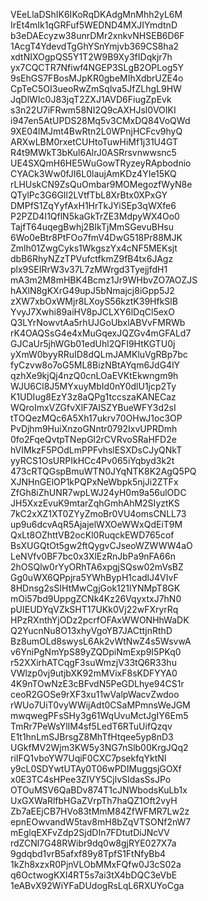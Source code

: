 VEeLlaDShIK6IKoRqDKAdgMnMhh2yL6M
IrEt4mIk1qGRFuf5WEDND4MXJIYmdtnD
b3eDAEcyzw38unrDMr2xnkvNHSEB6D6F
1AcgT4YdevdTgGhYSnYmjvb369CS8ha2
xdtNIXOgpQS5Y1T2W9B9Xy3fIDqkjr7h
yx7CQCTR7Nfiwf4NGEP3SLgB2OPLog5Y
9sEhGS7FBosMJpKR0gbeMIhXdbrUZE4o
CpTeC5OI3ueoRwZmSqlva5JfZLhgL9HW
JqDlWIc0J83jqT2ZXJ1AVD6FiugZpEvk
s3n22U7iFRwm58NI2Q9cAXHJsl0VOIKI
i947en5AtUPDS28Mq5v3CMxDQ84VoQWd
9XE04lMJmt4BwRtn2L0WPnjHCFcv9hyQ
ARXwLBM0rxetCUHtoTuwHiMf1j31U4GT
R4t9MWkT3bKul6AlrJ0ASRrsvnwwsnc5
UE4SXQmH6HE5WuGowTRyzeyRApbodnio
CYACk3Ww0fJI6L0laujAmKDz4YIe15KQ
rLHUskCN9ZsQuOmbar9MOMegozfWyN8e
QTylPc3G6GIl2LVtfTbL8XrBtx0XPxGY
DMPfS1ZqYyfAxH1HrTkJYiSEp3qWXfe6
P2PZD4I1QflN5kaGkTrZE3MdpyWX4Oo0
TajfT64uqegBwhj2BIkTjMmSGevuBHsu
6Wo0eBtr8PtFOo7fmV4DwG518Pr88MJK
Zmlh01ZwgCyks1WkgszYx4cNF5MEKsjt
dbB6RhyNZzTPVufctfkmZ9fB4tx6JAgz
plx9SEIRrW3v37L7zMWrgd3TyejjfdH1
mA3m2M8mHBK4Bcmz1Jr9WHbvZO7AOZJS
hAXlN8gKXrG49upJ5bNmajcj8iGpp5J2
zXW7xbOxWMjr8LXoyS56kztK39HfkSlB
YvyJ7Xwhi89aiHV8pJCLXY6lDqCl5exO
Q3LYrNowvtAa5rhUJGoUbxlABVvFMRWb
rK4OAQSsG4e4xMuGqexJQZGv4mGFALd7
GJCaUr5jhWGb01edUhl2QFI9HtKGTU0j
yXmW0byyRRuID8dQLmJAMKluVgRBp7bc
fyCzvw8o7oG5ML8BizNBtAYqm6JdG4lY
qzhXe9kjQj4nzQ0cnLOaEVKtEkwngm9h
WJU6Cl8J5MYxuyMbId0nY0dlU1jcp2Ty
K1UDIug8EzY3z8aQPg1tccszaKANECaz
WQroImxVZGfvXlF7AISZYBueWFY3d2sI
tTOQezMQc6A5Xh17ukrv70OHwJ1oc3OP
PvDjhm9HuiXnzoGNntr0792IxvUPRDmh
0fo2FqeQvtpTNepGl2rCVRvoSRaHFD2e
hVIMkzF5POdLmPPFvhslESXDsCJyQNkT
yyRCS1OsURPIkHCc4Pv065iYqbyd3k2t
473cRTQGspBmuWTN0JYqNTK8K2AgQ5PQ
XJNHnGElOP1kPQPxNeWbpk5njJi2ZTFx
ZfGh8iZhUNR7wpLWJ24yH0m9a56ulODC
JH5XxzEvuK9mtarZqhGmhAhM2SIyztKS
7kC2xXZ1XT0ZYyZmoBr0VU4omsCNLL73
up9u6dcvAqR5AjajelWXOeWWxQdEiT9M
QxLt8OZhttVB2ocKl0RuqckEWD765cof
BsXUGQtOt5gw2ftQygvCJseoWZWWW4aO
LeNVfv0BF7bc0x3XlEzRnJbPa9nFA66n
2hOSQlw0rYyORhTA6xpgjSQsw02mVsBZ
Gg0uWX6QPpjra5YWhBypH1cadlJ4VIvF
8HDnsg2sSIHtMwCgjGok121lYNMpT8GK
mOi57bd9UppgZCNk4Kz26VqyxtxJ7hN0
pUIEUDYqVZkSHT17UKk0Vj22wFXryrRq
HPzRXnthYjODz2pcrfOFAxWWONHhWaDK
Q2YucnNu8O13xhyVgoYB7JACttjnRthD
Bz8umOLd8swysL6Ak2vWtNwZ4s5WsvwA
v6YniPgNmYpS89yZQDpiNmExp9I5PKq0
r52XXirhATCqgF3suWmzjV33tQ6R33hu
VWlzp0vj9utjbXK92mMVixF8sKDFYYA0
4K9nTOwNzE3cBFvdN5PeGDLhye94CS1r
ceoR2GOSe9rXF3xu11wValpWacvZwdoo
rWUo7UiT0vyWWijAdt0CSaMPmnsWeJGM
mwqwegPFsSHy3g61WqUvuMctJgIY6Em5
TmRr7PeWsYlIM4sf5LedT6RTuUifQzqv
E1t1hnLmSJBrsgZ8MhTfHtqee5yp8nD3
UGkfMV2Wjm3KW5y3NG7nSlb00KrgJQq2
riIFQ1vboYW7UqiF0CXC7psekfqYktNI
y9cL0SDYwtUTAy0T06wPDIMuggsjGOXf
x0E3TC4sHPee3ZIVY5CjlvSIdasSsJPo
OTOuMSV6QaBDv874T1cJNWbodsKuLb1x
UxGXWaRlfbHGaZVrpTh7haQZ1Oft2vyH
Zb7aEEjCB7HVo83tMmM84ZfWFMR7Lw2z
epnEOwvandW5tav8mH8bZqVTSONf2nW7
mEglqEXFvZdp2SjdDIn7FDtutDiJNcVV
rdZCNl7G48RWibr9dq0w8gjRYE027X7a
9gdqbd1vrB5afxf89y8TpfS1FtNfyBb4
1kZh8xzxR0PjnVLObMMxFQfw0J3cS02a
q6OctwogKXl4RT5s7ai3tX4bDQC3eVbE
1eABvX92WiYFaDUdogRsLqL6RXUYoCga
